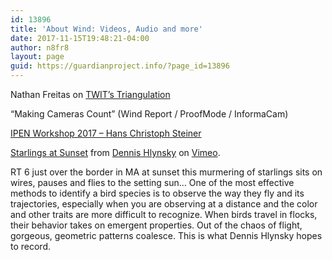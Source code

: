 ```yaml
---
id: 13896
title: 'About Wind: Videos, Audio and more'
date: 2017-11-15T19:48:21-04:00
author: n8fr8
layout: page
guid: https://guardianproject.info/?page_id=13896
---
```

Nathan Freitas on [TWIT&#8217;s Triangulation](https://www.youtube.com/watch?v=e984EYI1M3I)  


&#8220;Making Cameras Count&#8221; (Wind Report / ProofMode / InformaCam)



[IPEN Workshop 2017 &#8211; Hans Christoph Steiner](https://www.youtube.com/watch?v=aVopRmj4bRo)



[Starlings at Sunset](https://vimeo.com/78737089) from [Dennis Hlynsky](https://vimeo.com/dennishlynsky) on [Vimeo](https://vimeo.com).

RT 6 just over the border in MA at sunset this murmering of starlings sits on wires, pauses and flies to the setting sun&#8230; One of the most effective methods to identify a bird species is to observe the way they fly and its trajectories, especially when you are observing at a distance and the color and other traits are more difficult to recognize. When birds travel in flocks, their behavior takes on emergent properties. Out of the chaos of flight, gorgeous, geometric patterns coalesce. This is what Dennis Hlynsky hopes to record.



&nbsp;